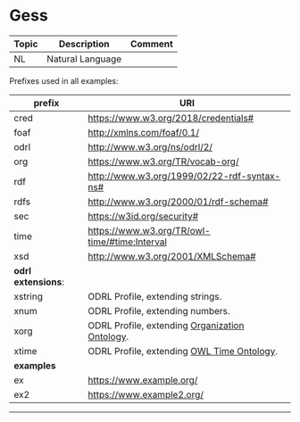 # Gess

| Topic | Description      | Comment |
|-------|------------------|---------|
| NL    | Natural Language |         |

Prefixes used in all examples:

| prefix               | URI                                                                                         |
|----------------------|---------------------------------------------------------------------------------------------|
| cred                 | https://www.w3.org/2018/credentials#                                                        |
| foaf                 | http://xmlns.com/foaf/0.1/                                                                  |
| odrl                 | http://www.w3.org/ns/odrl/2/                                                                |
| org                  | https://www.w3.org/TR/vocab-org/                                                            |
| rdf                  | http://www.w3.org/1999/02/22-rdf-syntax-ns#                                                 |
| rdfs                 | http://www.w3.org/2000/01/rdf-schema#                                                       |
| sec                  | https://w3id.org/security#                                                                  |
| time                 | https://www.w3.org/TR/owl-time/#time:Interval                                               |
| xsd                  | http://www.w3.org/2001/XMLSchema#                                                           |
| **odrl extensions**: |                                                                                             |
| xstring              | ODRL Profile, extending strings.                                                            |
| xnum                 | ODRL Profile, extending numbers.                                                            |
| xorg                 | ODRL Profile, extending [Organization Ontology](https://www.w3.org/TR/vocab-org/).          |
| xtime                | ODRL Profile, extending [OWL Time Ontology](https://www.w3.org/TR/owl-time/#time:Interval). |
| **examples**         |                                                                                             |
| ex                   | https://www.example.org/                                                                    |
| ex2                  | https://www.example2.org/                                                                   |

---